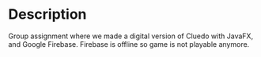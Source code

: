 # Description
Group assignment where we made a digital version of Cluedo with JavaFX, and Google Firebase. Firebase is offline so game is not playable anymore.
